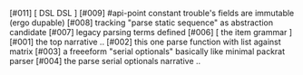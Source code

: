 [#011]       [ DSL DSL ]
[#009]       #api-point constant trouble's fields are immutable (ergo dupable)
[#008]       tracking "parse static sequence" as abstraction candidate
[#007]       legacy parsing terms defined
[#006]       [ the item grammar ]
[#001]       the top narrative ..
[#002]       this one parse function with list against matrix
[#003]       a freeeform "serial optionals" basically like minimal packrat parser
[#004]       the parse serial optionals narrative ..
